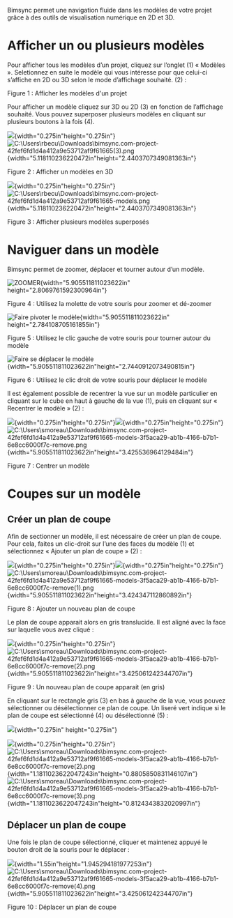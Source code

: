 Bimsync permet une navigation fluide dans les modèles de votre projet grâce à des outils de visualisation numérique en 2D et 3D.

# Afficher un ou plusieurs modèles

Pour afficher tous les modèles d’un projet, cliquez sur l’onglet \(1\) « Modèles ». Seletionnez en suite le modèle qui vous intéresse pour que celui-ci s’affiche en 2D ou 3D selon le mode d’affichage souhaité. \(2\) :



Figure 1 : Afficher les modèles d'un projet

Pour afficher un modèle cliquez sur 3D ou 2D \(3\) en fonction de l’affichage souhaité. Vous pouvez superposer plusieurs modèles en cliquant sur plusieurs boutons à la fois \(4\).

![](media/image3.emf){width="0.275in"height="0.275in"}![C:\\Users\\rbecu\\Downloads\\bimsync.com-project-42fef6fd1d4a412a9e53712af9f61665\(3\).png](media/image6.png){width="5.118110236220472in"height="2.4403707349081363in"}

Figure 2 : Afficher un modèles en 3D

![](media/image3.emf){width="0.275in"height="0.275in"}![C:\\Users\\rbecu\\Downloads\\bimsync.com-project-42fef6fd1d4a412a9e53712af9f61665-models.png](media/image7.png){width="5.118110236220472in"height="2.4403707349081363in"}

Figure 3 : Afficher plusieurs modèles superposés

# Naviguer dans un modèle

Bimsync permet de zoomer, déplacer et tourner autour d’un modèle.

![ZOOMER](media/image8.png){width="5.905511811023622in"  
height="2.8069761592300964in"}

Figure 4 : Utilisez la molette de votre souris pour zoomer et dé-zoomer

![Faire pivoter le modèle](media/image9.png){width="5.905511811023622in"  
height="2.784108705161855in"}

Figure 5 : Utilisez le clic gauche de votre souris pour tourner autour du modèle

![Faire se déplacer le modèle](media/image10.png){width="5.905511811023622in"height="2.7440912073490815in"}

Figure 6 : Utilisez le clic droit de votre souris pour déplacer le modèle

Il est également possible de recentrer la vue sur un modèle particulier en cliquant sur le cube en haut à gauche de la vue \(1\), puis en cliquant sur « Recentrer le modèle » \(2\) :

![](media/image3.emf){width="0.275in"height="0.275in"}![](media/image3.emf){width="0.275in"height="0.275in"}![C:\\Users\\smoreau\\Downloads\\bimsync.com-project-42fef6fd1d4a412a9e53712af9f61665-models-3f5aca29-ab1b-4166-b7b1-6e8cc6000f7c-remove.png](media/image11.png){width="5.905511811023622in"height="3.425536964129484in"}

Figure 7 : Centrer un modèle

# Coupes sur un modèle

## Créer un plan de coupe

Afin de sectionner un modèle, il est nécessaire de créer un plan de coupe. Pour cela, faites un clic-droit sur l’une des faces du modèle \(1\) et sélectionnez « Ajouter un plan de coupe » \(2\) :

![](media/image3.emf){width="0.275in"height="0.275in"}![](media/image3.emf){width="0.275in"height="0.275in"}![C:\\Users\\smoreau\\Downloads\\bimsync.com-project-42fef6fd1d4a412a9e53712af9f61665-models-3f5aca29-ab1b-4166-b7b1-6e8cc6000f7c-remove\(1\).png](media/image12.png){width="5.905511811023622in"height="3.424347112860892in"}

Figure 8 : Ajouter un nouveau plan de coupe

Le plan de coupe apparait alors en gris translucide. Il est aligné avec la face sur laquelle vous avez cliqué :

![](media/image3.emf){width="0.275in"height="0.275in"}![C:\\Users\\smoreau\\Downloads\\bimsync.com-project-42fef6fd1d4a412a9e53712af9f61665-models-3f5aca29-ab1b-4166-b7b1-6e8cc6000f7c-remove\(2\).png](media/image13.png){width="5.905511811023622in"height="3.425061242344707in"}

Figure 9 : Un nouveau plan de coupe apparait \(en gris\)

En cliquant sur le rectangle gris \(3\) en bas à gauche de la vue, vous pouvez sélectionner ou désélectionner ce plan de coupe. Un liseré vert indique si le plan de coupe est sélectionné \(4\) ou désélectionné \(5\) :

![](media/image3.emf){width="0.275in" height="0.275in"}

![](media/image3.emf){width="0.275in"height="0.275in"}![C:\\Users\\smoreau\\Downloads\\bimsync.com-project-42fef6fd1d4a412a9e53712af9f61665-models-3f5aca29-ab1b-4166-b7b1-6e8cc6000f7c-remove\(2\).png](media/image13.png){width="1.1811023622047243in"height="0.8805850831146107in"}  
![C:\\Users\\smoreau\\Downloads\\bimsync.com-project-42fef6fd1d4a412a9e53712af9f61665-models-3f5aca29-ab1b-4166-b7b1-6e8cc6000f7c-remove\(3\).png](media/image14.png){width="1.1811023622047243in"height="0.8124343832020997in"}

## Déplacer un plan de coupe

Une fois le plan de coupe sélectionné, cliquer et maintenez appuyé le bouton droit de la souris pour le déplacer :

![](media/image15.png){width="1.55in"height="1.945294181977253in"}![C:\\Users\\smoreau\\Downloads\\bimsync.com-project-42fef6fd1d4a412a9e53712af9f61665-models-3f5aca29-ab1b-4166-b7b1-6e8cc6000f7c-remove\(4\).png](media/image16.png){width="5.905511811023622in"height="3.425061242344707in"}

Figure 10 : Déplacer un plan de coupe

